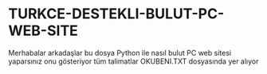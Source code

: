 # TURKCE-DESTEKLI-BULUT-PC-WEB-SITE
Merhabalar arkadaşlar  bu dosya Python ile nasıl bulut PC web sitesi yaparsınız onu gösteriyor tüm talimatlar OKUBENI.TXT dosyasında yer alıyor
